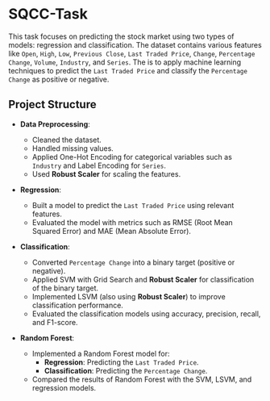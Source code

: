 # SQCC-Task
This task focuses on predicting the stock market using two types of models: regression and classification. The dataset contains various features like `Open`, `High`, `Low`, `Previous Close`, `Last Traded Price`, `Change`, `Percentage Change`, `Volume`, `Industry`, and `Series`. The is to apply machine learning techniques to predict the `Last Traded Price` and classify the `Percentage Change` as positive or negative.

## Project Structure

- **Data Preprocessing**:
  - Cleaned the dataset.
  - Handled missing values.
  - Applied One-Hot Encoding for categorical variables such as `Industry` and Label Encoding for `Series`.
  - Used **Robust Scaler** for scaling the features.

- **Regression**:
  - Built a model to predict the `Last Traded Price` using relevant features.
  - Evaluated the model with metrics such as RMSE (Root Mean Squared Error) and MAE (Mean Absolute Error).

- **Classification**:
  - Converted `Percentage Change` into a binary target (positive or negative).
  - Applied SVM with Grid Search and **Robust Scaler** for classification of the binary target.
  - Implemented LSVM (also using **Robust Scaler**) to improve classification performance.
  - Evaluated the classification models using accuracy, precision, recall, and F1-score.

- **Random Forest**:
  - Implemented a Random Forest model for:
    - **Regression**: Predicting the `Last Traded Price`.
    - **Classification**: Predicting the `Percentage Change`.
  - Compared the results of Random Forest with the SVM, LSVM, and regression models.
